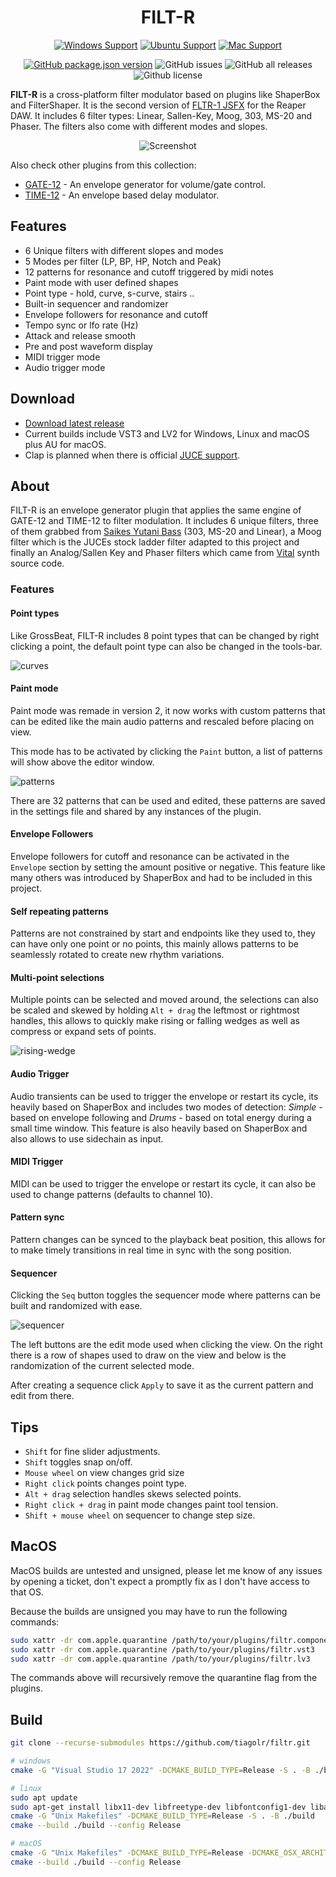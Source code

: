 <h1 align="center">
  <!-- <img src="doc/logo.png" width="200" style="padding: 5px;" /> -->
  FILT-R
  <br>
</h1>
<div align="center">

[![Windows Support](https://img.shields.io/badge/Windows-0078D6?style=for-the-badge&logo=windows&logoColor=white)](https://github.com/tiagolr/filtr/releases)
[![Ubuntu Support](https://img.shields.io/badge/Linux-E95420?style=for-the-badge&logo=linux&logoColor=white)](https://github.com/tiagolr/filtr/releases)
[![Mac Support](https://img.shields.io/badge/MACOS-adb8c5?style=for-the-badge&logo=macos&logoColor=white)](https://github.com/tiagolr/filtr/releases)

</div>
<div align="center">

[![GitHub package.json version](https://img.shields.io/github/v/release/tiagolr/filtr?color=%40&label=latest)](https://github.com/tiagolr/filtr/releases/latest)
![GitHub issues](https://img.shields.io/github/issues-raw/tiagolr/filtr)
![GitHub all releases](https://img.shields.io/github/downloads/tiagolr/filtr/total)
![Github license](https://img.shields.io/github/license/tiagolr/filtr)

</div>

**FILT-R** is a cross-platform filter modulator based on plugins like ShaperBox and FilterShaper. It is the second version of [FLTR-1 JSFX](https://github.com/tiagolr/tilr_jsfx?tab=readme-ov-file#fltr-1) for the Reaper DAW. 
It includes 6 filter types: Linear, Sallen-Key, Moog, 303, MS-20 and Phaser. The filters also come with different modes and slopes. 

<div align="center">

![Screenshot](./doc/filtr.png)

</div>


Also check other plugins from this collection:

* [GATE-12](https://github.com/tiagolr/gate12) - An envelope generator for volume/gate control.
* [TIME-12](https://github.com/tiagolr/time12) - An envelope based delay modulator.

## Features

  * 6 Unique filters with different slopes and modes
  * 5 Modes per filter (LP, BP, HP, Notch and Peak)
  * 12 patterns for resonance and cutoff triggered by midi notes
  * Paint mode with user defined shapes
  * Point type - hold, curve, s-curve, stairs ..
  * Built-in sequencer and randomizer
  * Envelope followers for resonance and cutoff
  * Tempo sync or lfo rate (Hz)
  * Attack and release smooth
  * Pre and post waveform display
  * MIDI trigger mode
  * Audio trigger mode

## Download

* [Download latest release](https://github.com/tiagolr/filtr/releases)
* Current builds include VST3 and LV2 for Windows, Linux and macOS plus AU for macOS.
* Clap is planned when there is official [JUCE support](https://juce.com/blog/juce-roadmap-update-q3-2024/).

## About

FILT-R is an envelope generator plugin that applies the same engine of GATE-12 and TIME-12 to filter modulation. It includes 6 unique filters, three of them grabbed from [Saikes Yutani Bass](https://github.com/JoepVanlier/JSFX) (303, MS-20 and Linear), a Moog filter which is the JUCEs stock ladder filter adapted to this project and finally an Analog/Sallen Key and Phaser filters which came from [Vital](https://github.com/mtytel/vital) synth source code.

### Features

#### Point types

Like GrossBeat, FILT-R includes 8 point types that can be changed by right clicking a point, the default point type can also be changed in the tools-bar.

![curves](/doc/curves.png)

#### Paint mode

Paint mode was remade in version 2, it now works with custom patterns that can be edited like the main audio patterns and rescaled before placing on view.

This mode has to be activated by clicking the `Paint` button, a list of patterns will show above the editor window.

![patterns](/doc/patterns.png)

There are 32 patterns that can be used and edited, these patterns are saved in the settings file and shared by any instances of the plugin.

#### Envelope Followers

Envelope followers for cutoff and resonance can be activated in the `Envelope` section by setting the amount positive or negative. This feature like many others was introduced by ShaperBox and had to be included in this project.

#### Self repeating patterns

Patterns are not constrained by start and endpoints like they used to, they can have only one point or no points, this mainly allows patterns to be seamlessly rotated to create new rhythm variations.

#### Multi-point selections

Multiple points can be selected and moved around, the selections can also be scaled and skewed by holding `Alt + drag` the leftmost or rightmost handles, this allows to quickly make rising or falling wedges as well as compress or expand sets of points.

![rising-wedge](/doc/rising-wedge.png)

#### Audio Trigger

Audio transients can be used to trigger the envelope or restart its cycle, its heavily based on ShaperBox and includes two modes of detection: *Simple* - based on envelope following and *Drums* - based on total energy during a small time window. This feature is also heavily based on ShaperBox and also allows to use sidechain as input.

#### MIDI Trigger

MIDI can be used to trigger the envelope or restart its cycle, it can also be used to change patterns (defaults to channel 10).

#### Pattern sync

Pattern changes can be synced to the playback beat position, this allows for to make timely transitions in real time in sync with the song position.

#### Sequencer

Clicking the `Seq` button toggles the sequencer mode where patterns can be built and randomized with ease.

![sequencer](/doc/sequencer.png)

The left buttons are the edit mode used when clicking the view. On the right there is a row of shapes used to draw on the view and below is the randomization of the current selected mode.

After creating a sequence click `Apply` to save it as the current pattern and edit from there.

## Tips

- `Shift` for fine slider adjustments.
- `Shift` toggles snap on/off.
- `Mouse wheel` on view changes grid size
- `Right click` points changes point type.
- `Alt + drag` selection handles skews selected points.
- `Right click + drag` in paint mode changes paint tool tension.
- `Shift + mouse wheel` on sequencer to change step size.

## MacOS

MacOS builds are untested and unsigned, please let me know of any issues by opening a ticket, don't expect a promptly fix as I don't have access to that OS.

Because the builds are unsigned you may have to run the following commands:

```bash
sudo xattr -dr com.apple.quarantine /path/to/your/plugins/filtr.component
sudo xattr -dr com.apple.quarantine /path/to/your/plugins/filtr.vst3
sudo xattr -dr com.apple.quarantine /path/to/your/plugins/filtr.lv3
```

The commands above will recursively remove the quarantine flag from the plugins.

## Build

```bash
git clone --recurse-submodules https://github.com/tiagolr/filtr.git

# windows
cmake -G "Visual Studio 17 2022" -DCMAKE_BUILD_TYPE=Release -S . -B ./build

# linux
sudo apt update
sudo apt-get install libx11-dev libfreetype-dev libfontconfig1-dev libasound2-dev libxrandr-dev libxinerama-dev libxcursor-dev
cmake -G "Unix Makefiles" -DCMAKE_BUILD_TYPE=Release -S . -B ./build
cmake --build ./build --config Release

# macOS
cmake -G "Unix Makefiles" -DCMAKE_BUILD_TYPE=Release -DCMAKE_OSX_ARCHITECTURES="x86_64;arm64" -S . -B ./build
cmake --build ./build --config Release
```

